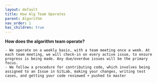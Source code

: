 ```yaml
---
layout: default
title: How Alg Team Operates
parent: Algorithm
nav_order: 1
has_children: true
---
```


**How does the algorithm team operate?**

    - We operate on a weekly basis, with a team meeting once a week. At each team meeting, we will check-in on every active issue, to ensure progress is being made. Any due/overdue issues will be the primary focus.
    - We follow a procedure for contributing code, which involves being assigned to an Issue in GitLab, making your changes, writing test cases, and getting your code reviewed + pushed to master